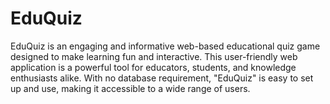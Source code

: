 # EduQuiz
EduQuiz is an engaging and informative web-based educational quiz game designed to make learning fun and interactive. This user-friendly web application is a powerful tool for educators, students, and knowledge enthusiasts alike. With no database requirement, "EduQuiz" is easy to set up and use, making it accessible to a wide range of users.
